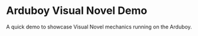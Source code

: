 # Arduboy Visual Novel Demo
A quick demo to showcase Visual Novel mechanics running on the Arduboy.
